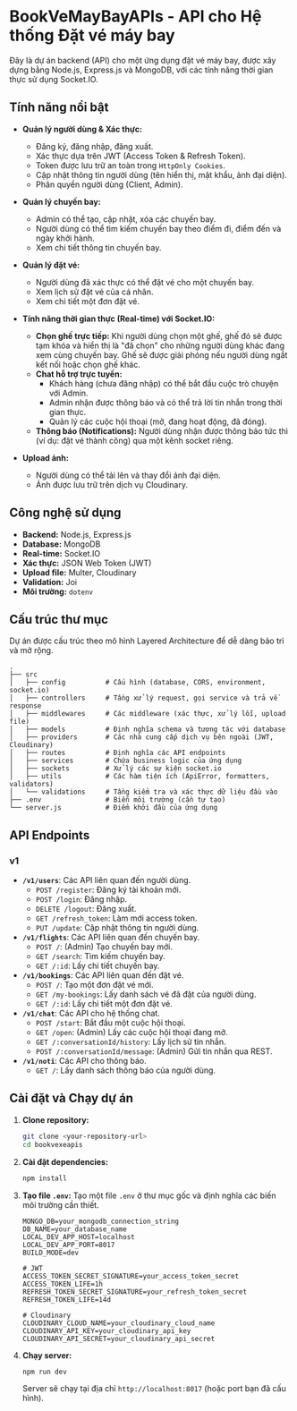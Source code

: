 # BookVeMayBayAPIs - API cho Hệ thống Đặt vé máy bay

Đây là dự án backend (API) cho một ứng dụng đặt vé máy bay, được xây dựng bằng Node.js, Express.js và MongoDB, với các tính năng thời gian thực sử dụng Socket.IO.

## Tính năng nổi bật

-   **Quản lý người dùng & Xác thực:**
    -   Đăng ký, đăng nhập, đăng xuất.
    -   Xác thực dựa trên JWT (Access Token & Refresh Token).
    -   Token được lưu trữ an toàn trong `HttpOnly Cookies`.
    -   Cập nhật thông tin người dùng (tên hiển thị, mật khẩu, ảnh đại diện).
    -   Phân quyền người dùng (Client, Admin).

-   **Quản lý chuyến bay:**
    -   Admin có thể tạo, cập nhật, xóa các chuyến bay.
    -   Người dùng có thể tìm kiếm chuyến bay theo điểm đi, điểm đến và ngày khởi hành.
    -   Xem chi tiết thông tin chuyến bay.

-   **Quản lý đặt vé:**
    -   Người dùng đã xác thực có thể đặt vé cho một chuyến bay.
    -   Xem lịch sử đặt vé của cá nhân.
    -   Xem chi tiết một đơn đặt vé.

-   **Tính năng thời gian thực (Real-time) với Socket.IO:**
    -   **Chọn ghế trực tiếp:** Khi người dùng chọn một ghế, ghế đó sẽ được tạm khóa và hiển thị là "đã chọn" cho những người dùng khác đang xem cùng chuyến bay. Ghế sẽ được giải phóng nếu người dùng ngắt kết nối hoặc chọn ghế khác.
    -   **Chat hỗ trợ trực tuyến:**
        -   Khách hàng (chưa đăng nhập) có thể bắt đầu cuộc trò chuyện với Admin.
        -   Admin nhận được thông báo và có thể trả lời tin nhắn trong thời gian thực.
        -   Quản lý các cuộc hội thoại (mở, đang hoạt động, đã đóng).
    -   **Thông báo (Notifications):** Người dùng nhận được thông báo tức thì (ví dụ: đặt vé thành công) qua một kênh socket riêng.

-   **Upload ảnh:**
    -   Người dùng có thể tải lên và thay đổi ảnh đại diện.
    -   Ảnh được lưu trữ trên dịch vụ Cloudinary.

## Công nghệ sử dụng

-   **Backend:** Node.js, Express.js
-   **Database:** MongoDB
-   **Real-time:** Socket.IO
-   **Xác thực:** JSON Web Token (JWT)
-   **Upload file:** Multer, Cloudinary
-   **Validation:** Joi
-   **Môi trường:** `dotenv`

## Cấu trúc thư mục

Dự án được cấu trúc theo mô hình Layered Architecture để dễ dàng bảo trì và mở rộng.

```
.
├── src
│   ├── config          # Cấu hình (database, CORS, environment, socket.io)
│   ├── controllers     # Tầng xử lý request, gọi service và trả về response
│   ├── middlewares     # Các middleware (xác thực, xử lý lỗi, upload file)
│   ├── models          # Định nghĩa schema và tương tác với database
│   ├── providers       # Các nhà cung cấp dịch vụ bên ngoài (JWT, Cloudinary)
│   ├── routes          # Định nghĩa các API endpoints
│   ├── services        # Chứa business logic của ứng dụng
│   ├── sockets         # Xử lý các sự kiện socket.io
│   ├── utils           # Các hàm tiện ích (ApiError, formatters, validators)
│   └── validations     # Tầng kiểm tra và xác thực dữ liệu đầu vào
├── .env                # Biến môi trường (cần tự tạo)
└── server.js           # Điểm khởi đầu của ứng dụng
```

## API Endpoints

### v1

-   **`/v1/users`**: Các API liên quan đến người dùng.
    -   `POST /register`: Đăng ký tài khoản mới.
    -   `POST /login`: Đăng nhập.
    -   `DELETE /logout`: Đăng xuất.
    -   `GET /refresh_token`: Làm mới access token.
    -   `PUT /update`: Cập nhật thông tin người dùng.
-   **`/v1/flights`**: Các API liên quan đến chuyến bay.
    -   `POST /`: (Admin) Tạo chuyến bay mới.
    -   `GET /search`: Tìm kiếm chuyến bay.
    -   `GET /:id`: Lấy chi tiết chuyến bay.
-   **`/v1/bookings`**: Các API liên quan đến đặt vé.
    -   `POST /`: Tạo một đơn đặt vé mới.
    -   `GET /my-bookings`: Lấy danh sách vé đã đặt của người dùng.
    -   `GET /:id`: Lấy chi tiết một đơn đặt vé.
-   **`/v1/chat`**: Các API cho hệ thống chat.
    -   `POST /start`: Bắt đầu một cuộc hội thoại.
    -   `GET /open`: (Admin) Lấy các cuộc hội thoại đang mở.
    -   `GET /:conversationId/history`: Lấy lịch sử tin nhắn.
    -   `POST /:conversationId/message`: (Admin) Gửi tin nhắn qua REST.
-   **`/v1/noti`**: Các API cho thông báo.
    -   `GET /`: Lấy danh sách thông báo của người dùng.

## Cài đặt và Chạy dự án

1.  **Clone repository:**
    ```bash
    git clone <your-repository-url>
    cd bookvexeapis
    ```

2.  **Cài đặt dependencies:**
    ```bash
    npm install
    ```

3.  **Tạo file `.env`:**
    Tạo một file `.env` ở thư mục gốc và định nghĩa các biến môi trường cần thiết.
    ```env
    MONGO_DB=your_mongodb_connection_string
    DB_NAME=your_database_name
    LOCAL_DEV_APP_HOST=localhost
    LOCAL_DEV_APP_PORT=8017
    BUILD_MODE=dev

    # JWT
    ACCESS_TOKEN_SECRET_SIGNATURE=your_access_token_secret
    ACCESS_TOKEN_LIFE=1h
    REFRESH_TOKEN_SECRET_SIGNATURE=your_refresh_token_secret
    REFRESH_TOKEN_LIFE=14d

    # Cloudinary
    CLOUDINARY_CLOUD_NAME=your_cloudinary_cloud_name
    CLOUDINARY_API_KEY=your_cloudinary_api_key
    CLOUDINARY_API_SECRET=your_cloudinary_api_secret
    ```

4.  **Chạy server:**
    ```bash
    npm run dev
    ```
    Server sẽ chạy tại địa chỉ `http://localhost:8017` (hoặc port bạn đã cấu hình).
